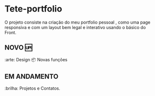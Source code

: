# Tete-portfolio
O projeto consiste na criação do meu portfolio pessoal , como uma page responsiva e com um layout bem legal e interativo usando o básico do Front.
 ## NOVO :up:
 :arte: Design
 :package: Novas funções
  ## EM ANDAMENTO 
  :brilha: Projetos e Contatos.
